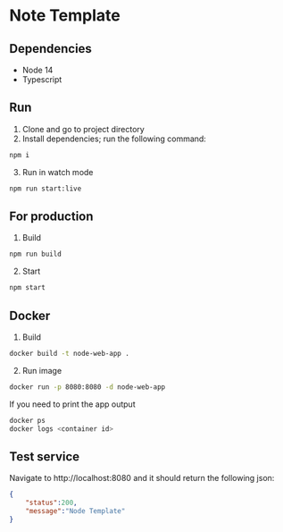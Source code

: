 # Note Template

## Dependencies
- Node 14
- Typescript

## Run
1. Clone and go to project directory
2. Install dependencies; run the following command:
```bash
npm i
```
3. Run in watch mode
```bash
npm run start:live
```

## For production
1. Build
```bash
npm run build
```
2. Start
```bash
npm start
```

## Docker
1. Build
```bash
docker build -t node-web-app .
```
2. Run image
```bash
docker run -p 8080:8080 -d node-web-app
```
  
If you need to print the app output
```bash
docker ps
docker logs <container id>
```

## Test service
Navigate to http://localhost:8080 and it should return the following json:
```json
{
    "status":200,
    "message":"Node Template"
}
```